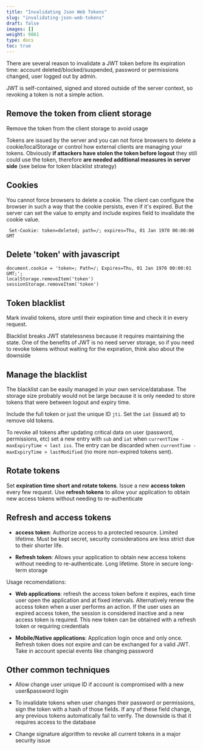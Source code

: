```yaml
---
title: "Invalidating Json Web Tokens"
slug: "invalidating-json-web-tokens"
draft: false
images: []
weight: 9861
type: docs
toc: true
---
```


There are several reason to invalidate a JWT token before its expiration time: account deleted/blocked/suspended, password or permissions changed, user logged out by admin. 

JWT is self-contained, signed and stored outside of the server context, so revoking a token is not a simple action.


## Remove the token from client storage
Remove the token from the client storage to avoid usage

Tokens are issued by the server and you can not force browsers to delete a cookie/localStorage or control how external clients are managing your tokens. Obviously **if attackers have stolen the token before logout** they still could use the token, therefore **are needed additional measures in server side** (see below for token blacklist strategy)

Cookies
-------
You cannot force browsers to delete a cookie. The client can configure the browser in such a way that the cookie persists, even if it's expired. But the server can set the value to empty and include expires field to invalidate the cookie value.

     Set-Cookie: token=deleted; path=/; expires=Thu, 01 Jan 1970 00:00:00 GMT

Delete 'token' with javascript
-------

    document.cookie = 'token=; Path=/; Expires=Thu, 01 Jan 1970 00:00:01 GMT;';
    localStorage.removeItem('token')
    sessionStorage.removeItem('token')


## Token blacklist
Mark invalid tokens, store until their expiration time and check it in every request. 

Blacklist breaks JWT statelessness because it requires maintaining the state. One of the benefits of JWT is no need server storage, so if you need to revoke tokens without waiting for the expiration, think also about the downside

## Manage the blacklist ##

The blacklist can be easily managed in your own service/database. The storage size probably would not be large because it is only needed to store tokens that were between logout and expiry time. 

Include the full token or just the unique ID `jti`. Set the `iat` (issued at) to remove old tokens.

To revoke all tokens after updating critical data on user (password, permissions, etc) set a new entry with `sub` and `iat` when `currentTime - maxExpiryTime < last iss`​. The entry can be discarded when `currentTime - maxExpiryTime > lastModified` (no more non-expired tokens sent). 

## Rotate tokens
Set **expiration time short and rotate tokens**. Issue a new **access token** every few request. Use **refresh tokens** to allow your application to obtain new access tokens without needing to re-authenticate 

Refresh and access tokens
-------------------------

- **access token**: Authorize access to a protected resource. Limited lifetime. Must be kept secret, security considerations are less strict due to their shorter life.

- **Refresh token**: Allows your application to obtain new access tokens without needing to re-authenticate. Long lifetime. Store in secure long-term storage

Usage recomendations:

 - **Web applications**: refresh the access token before it expires, each time user open the application and at fixed intervals. Alternatively renew the access token when a user performs an action. If the user uses an expired access token, the session is considered inactive and a new access token is required. This new token can be obtained with a refresh token or requiring credentials

 - **Mobile/Native applications**: Application login once and only once. Refresh token does not expire and can be exchanged for a valid JWT. Take in account special events like changing password



## Other common techniques
- Allow change user unique ID if account is compromised with a new user&password login

 - To invalidate tokens when user changes their password or permissions, sign the token with a hash of those fields. If any of these field change, any previous tokens automatically fail to verify. The downside is that it requires access to the database

 - Change signature algorithm to revoke all current tokens in a major security issue

